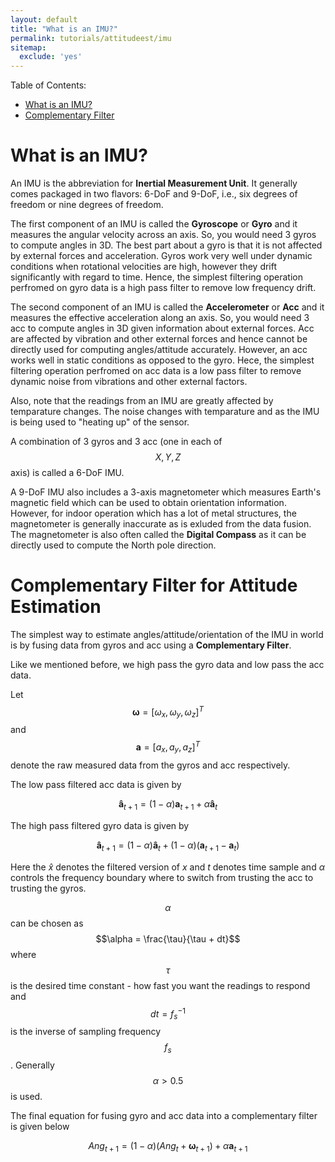 ```yaml
---
layout: default
title: "What is an IMU?"
permalink: tutorials/attitudeest/imu
sitemap: 
  exclude: 'yes' 
---
```


Table of Contents:
- [What is an IMU?](#whatisanimu)
- [Complementary Filter](#cf)


<a name='whatisanimu'></a>

# What is an IMU?
An IMU is the abbreviation for **Inertial Measurement Unit**. It generally comes packaged in two flavors: 6-DoF and 9-DoF, i.e., six degrees of freedom or nine degrees of freedom.

The first component of an IMU is called the **Gyroscope** or **Gyro** and it measures the angular velocity across an axis. So, you would need 3 gyros to compute angles in 3D. The best part about a gyro is that it is not affected by external forces and acceleration. Gyros work very well under dynamic conditions when rotational velocities are high, however they drift significantly with regard to time. Hence, the simplest filtering operation perfromed on gyro data is a high pass filter to remove low frequency drift. 

The second component of an IMU is called the **Accelerometer** or **Acc** and it measures the effective acceleration along an axis.  So, you would need 3 acc to compute angles in 3D given information about external forces. Acc are affected by vibration and other external forces and hence cannot be directly used for computing angles/attitude accurately. However, an acc works well in static conditions as opposed to the gyro. Hece, the simplest filtering operation perfromed on acc data is a low pass filter to remove dynamic noise from vibrations and other external factors. 

Also, note that the readings from an IMU are greatly affected by temparature changes. The noise changes with temparature and as the IMU is being used to "heating up" of the sensor. 

A combination of 3 gyros and 3 acc (one in each of $$X, Y, Z$$ axis) is called a 6-DoF IMU. 

A 9-DoF IMU also includes a 3-axis magnetometer which measures Earth's magnetic field which can be used to obtain orientation information. However, for indoor operation which has a lot of metal structures, the magnetometer is generally inaccurate as is exluded from the data fusion. The magnetometer is also often called the **Digital Compass** as it can be directly used to compute the North pole direction. 

<a name='cf'></a>

# Complementary Filter for Attitude Estimation

The simplest  way to estimate angles/attitude/orientation of the IMU in world is by fusing data from gyros and acc using a **Complementary Filter**. 

Like we mentioned before, we high pass the gyro data and low pass the acc data. 

Let $$\mathbf{\omega} = [\omega_x, \omega_y, \omega_z]^T$$ and $$\mathbf{a} = [a_x, a_y, a_z]^T$$ denote the raw measured data from the gyros and acc respectively. 

The low pass filtered acc data is given by

$$\mathbf{\hat{a}}_{t+1} = (1-\alpha)\mathbf{a}_{t+1} + \alpha \mathbf{\hat{a}}_{t}$$


The high pass filtered gyro data is given by

$$\mathbf{\hat{a}}_{t+1} = (1-\alpha)\mathbf{\hat{a}}_{t} + (1-\alpha)(\mathbf{a}_{t+1} - \mathbf{a}_{t})$$

Here the $\hat{x}$ denotes the filtered version of $x$ and $t$ denotes time sample and $\alpha$ controls the frequency boundary where to switch from trusting the acc to trusting the gyros. 

$$\alpha$$ can be chosen as $$\alpha = \frac{\tau}{\tau + dt}$$ where $$\tau$$ is the desired time constant - how fast you want the readings to respond and $$dt = f_s^{-1}$$ is the inverse of sampling frequency $$f_s$$. Generally $$\alpha > 0.5$$ is used. 

The final equation for fusing gyro and acc data into a complementary filter is given below

$$ Ang_{t+1} = (1 - \alpha)(Ang_t + \mathbf{\omega}_{t+1}) + \alpha\mathbf{a}_{t+1}$$
 

